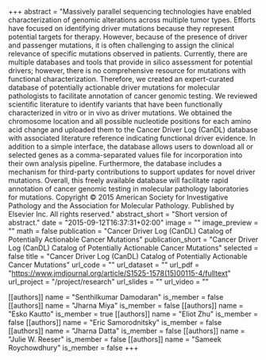 +++
abstract = "Massively parallel sequencing technologies have enabled characterization of genomic alterations across multiple tumor types. Efforts have focused on identifying driver mutations because they represent potential targets for therapy. However, because of the presence of driver and passenger mutations, it is often challenging to assign the clinical relevance of specific mutations observed in patients. Currently, there are multiple databases and tools that provide in silico assessment for potential drivers; however, there is no comprehensive resource for mutations with functional characterization. Therefore, we created an expert-curated database of potentially actionable driver mutations for molecular pathologists to facilitate annotation of cancer genomic testing. We reviewed scientific literature to identify variants that have been functionally characterized in vitro or in vivo as driver mutations. We obtained the chromosome location and all possible nucleotide positions for each amino acid change and uploaded them to the Cancer Driver Log (CanDL) database with associated literature reference indicating functional driver evidence. In addition to a simple interface, the database allows users to download all or selected genes as a comma-separated values file for incorporation into their own analysis pipeline. Furthermore, the database includes a mechanism for third-party contributions to support updates for novel driver mutations. Overall, this freely available database will facilitate rapid annotation of cancer genomic testing in molecular pathology laboratories for mutations. Copyright © 2015 American Society for Investigative Pathology and the Association for Molecular Pathology. Published by Elsevier Inc. All rights reserved."
abstract_short = "Short version of abstract."
date = "2015-09-12T16:37:31+02:00"
image = ""
image_preview = ""
math = false
publication = "Cancer Driver Log (CanDL) Catalog of Potentially Actionable Cancer Mutations"
publication_short = "Cancer Driver Log (CanDL) Catalog of Potentially Actionable Cancer Mutations"
selected = false
title = "Cancer Driver Log (CanDL) Catalog of Potentially Actionable Cancer Mutations"
url_code = ""
url_dataset = ""
url_pdf = "https://www.jmdjournal.org/article/S1525-1578(15)00115-4/fulltext"
url_project = "/project/research"
url_slides = ""
url_video = ""

[[authors]]
    name = "Senthilkumar Damodaran"
    is_member = false
[[authors]]
    name = "Jharna Miya"
    is_member = false
[[authors]]
    name = "Esko Kautto"
    is_member = true
[[authors]]
    name = "Eliot Zhu"
    is_member = false
[[authors]]
    name = "Eric Samorodnitsky"
    is_member = false
[[authors]]
    name = "Jharna Datta"
    is_member = false
[[authors]]
    name = "Julie W. Reeser"
    is_member = false
[[authors]]
    name = "Sameek Roychowdhury"
    is_member = false
+++